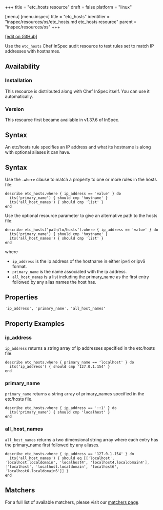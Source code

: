 +++
title = "etc_hosts resource"
draft = false
platform = "linux"

[menu]
  [menu.inspec]
    title = "etc_hosts"
    identifier = "inspec/resources/os/etc_hosts.md etc_hosts resource"
    parent = "inspec/resources/os"
+++

[\[edit on GitHub\]](https://github.com/inspec/inspec/blob/master/docs-chef-io/content/inspec/resources/etc_hosts.md)

Use the `etc_hosts` Chef InSpec audit resource to test rules set to match IP addresses with hostnames.

## Availability

### Installation

This resource is distributed along with Chef InSpec itself. You can use it automatically.

### Version

This resource first became available in v1.37.6 of InSpec.

## Syntax

An etc/hosts rule specifies an IP address and what its hostname is along with optional aliases it can have.

## Syntax

Use the `.where` clause to match a property to one or more rules in the hosts file:

    describe etc_hosts.where { ip_address == 'value' } do
      its('primary_name') { should cmp 'hostname' }
      its('all_host_names') { should cmp 'list' }
    end

Use the optional resource parameter to give an alternative path to the hosts file:

    describe etc_hosts('path/to/hosts').where { ip_address == 'value' } do
      its('primary_name') { should cmp 'hostname' }
      its('all_host_names') { should cmp 'list' }
    end

where

- `ip_address` is the ip address of the hostname in either ipv4 or ipv6 format.
- `primary_name` is the name associated with the ip address.
- `all_host_names` is a list including the primary_name as the first entry followed by any alias names the host has.

## Properties

    'ip_address', 'primary_name', 'all_host_names'

## Property Examples

### ip_address

`ip_address` returns a string array of ip addresses specified in the etc/hosts file.

    describe etc_hosts.where { primary_name == 'localhost' } do
      its('ip_address') { should cmp '127.0.1.154' }
    end

### primary_name

`primary_name` returns a string array of primary_names specified in the etc/hosts file.

    describe etc_hosts.where { ip_address == '::1' } do
      its('primary_name') { should cmp 'localhost' }
    end

### all_host_names

`all_host_names` returns a two dimensional string array where each entry has the primary_name first followed by any aliases.

    describe etc_hosts.where { ip_address == '127.0.1.154' } do
      its('all_host_names') { should eq [['localhost', 'localhost.localdomain', 'localhost4', 'localhost4.localdomain4'],  ['localhost', 'localhost.localdomain', 'localhost6', 'localhost6.localdomain6']] }
    end

## Matchers

For a full list of available matchers, please visit our [matchers page](/inspec/matchers/).
